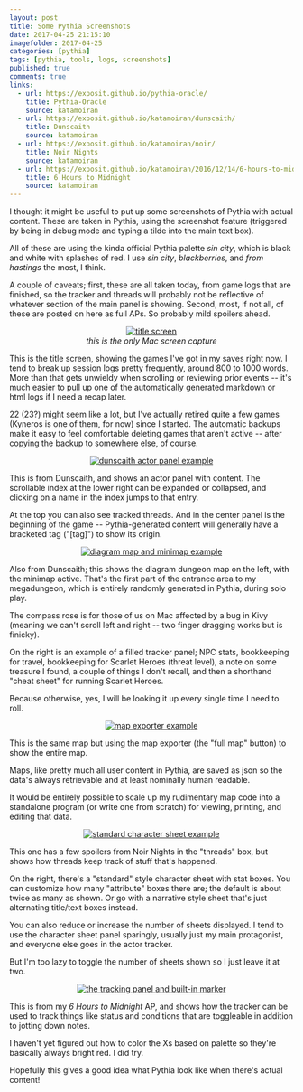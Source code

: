 ```yaml
---
layout: post
title: Some Pythia Screenshots
date: 2017-04-25 21:15:10
imagefolder: 2017-04-25
categories: [pythia]
tags: [pythia, tools, logs, screenshots]
published: true
comments: true
links:
  - url: https://exposit.github.io/pythia-oracle/
    title: Pythia-Oracle
    source: katamoiran
  - url: https://exposit.github.io/katamoiran/dunscaith/
    title: Dunscaith
    source: katamoiran
  - url: https://exposit.github.io/katamoiran/noir/
    title: Noir Nights
    source: katamoiran
  - url: https://exposit.github.io/katamoiran/2016/12/14/6-hours-to-midnight-ap/
    title: 6 Hours to Midnight
    source: katamoiran
---
```


I thought it might be useful to put up some screenshots of Pythia with actual content. These are taken in Pythia, using the screenshot feature (triggered by being in debug mode and typing a tilde into the main text box).

All of these are using the kinda official Pythia palette *sin city*, which is black and white with splashes of red. I use *sin city*, *blackberries*, and *from hastings* the most, I think.

<!--more-->

A couple of caveats; first, these are all taken today, from game logs that are finished, so the tracker and threads will probably not be reflective of whatever section of the main panel is showing. Second, most, if not all, of these are posted on here as full APs. So probably mild spoilers ahead.

<center>
<a href="{{ site.baseurl }}/img/posts/{{page.imagefolder}}/title_screen.png" target="new">
<img src="{{ site.baseurl }}/img/posts/{{page.imagefolder}}/title_screen.png" alt="title screen">
</a><br>
<i>this is the only Mac screen capture</i>
</center>

This is the title screen, showing the games I've got in my saves right now. I tend to break up session logs pretty frequently, around 800 to 1000 words. More than that gets unwieldy when scrolling or reviewing prior events -- it's much easier to pull up one of the automatically generated markdown or html logs if I need a recap later.

22 (23?) might seem like a lot, but I've actually retired quite a few games (Kyneros is one of them, for now) since I started. The automatic backups make it easy to feel comfortable deleting games that aren't active -- after copying the backup to somewhere else, of course.

<center>
<a href="{{ site.baseurl }}/img/posts/{{page.imagefolder}}/screenshot_2017-04-25-21-04-270001.png" target="new"><img src="{{ site.baseurl }}/img/posts/{{page.imagefolder}}/screenshot_2017-04-25-21-04-270001.png" alt="dunscaith actor panel example"></a><br>
</center>

This is from Dunscaith, and shows an actor panel with content. The scrollable index at the lower right can be expanded or collapsed, and clicking on a name in the index jumps to that entry.

At the top you can also see tracked threads. And in the center panel is the beginning of the game -- Pythia-generated content will generally have a bracketed tag ("[tag]") to show its origin.

<center>
<a href="{{ site.baseurl }}/img/posts/{{page.imagefolder}}/screenshot_2017-04-25-21-10-450001.png" target="new"><img src="{{ site.baseurl }}/img/posts/{{page.imagefolder}}/screenshot_2017-04-25-21-10-450001.png" alt="diagram map and minimap example"></a><br>
</center>

Also from Dunscaith; this shows the diagram dungeon map on the left, with the minimap active. That's the first part of the entrance area to my megadungeon, which is entirely randomly generated in Pythia, during solo play.

The compass rose is for those of us on Mac affected by a bug in Kivy (meaning we can't scroll left and right -- two finger dragging works but is finicky).

On the right is an example of a filled tracker panel; NPC stats, bookkeeping for travel, bookkeeping for Scarlet Heroes (threat level), a note on some treasure I found, a couple of things I don't recall, and then a shorthand "cheat sheet" for running Scarlet Heroes.

Because otherwise, yes, I will be looking it up every single time I need to roll.

<center>
<a href="{{ site.baseurl }}/img/posts/{{page.imagefolder}}/dd_Fort_Iseu.png" target="new"><img src="{{ site.baseurl }}/img/posts/{{page.imagefolder}}/dd_Fort_Iseu.png" alt="map exporter example"></a><br>
</center>

This is the same map but using the map exporter (the "full map" button) to show the entire map.

Maps, like pretty much all user content in Pythia, are saved as json so the data's always retrievable and at least nominally human readable.

It would be entirely possible to scale up my rudimentary map code into a standalone program (or write one from scratch) for viewing, printing, and editing that data.

<center>
<a href="{{ site.baseurl }}/img/posts/{{page.imagefolder}}/screenshot_2017-04-25-21-31-470001.png" target="new"><img src="{{ site.baseurl }}/img/posts/{{page.imagefolder}}/screenshot_2017-04-25-21-31-470001.png" alt="standard character sheet example"></a><br>
</center>

This one has a few spoilers from Noir Nights in the "threads" box, but shows how threads keep track of stuff that's happened.

On the right, there's a "standard" style character sheet with stat boxes. You can customize how many "attribute" boxes there are; the default is about twice as many as shown. Or go with a narrative style sheet that's just alternating title/text boxes instead.

You can also reduce or increase the number of sheets displayed. I tend to use the character sheet panel sparingly, usually just my main protagonist, and everyone else goes in the actor tracker.

But I'm too lazy to toggle the number of sheets shown so I just leave it at two.

<center>
<a href="{{ site.baseurl }}/img/posts/{{page.imagefolder}}/screenshot_2017-04-25-23-12-220001.png" target="new"><img src="{{ site.baseurl }}/img/posts/{{page.imagefolder}}/screenshot_2017-04-25-23-12-220001.png" alt="the tracking panel and built-in marker"></a><br>
</center>

This is from my *6 Hours to Midnight* AP, and shows how the tracker can be used to track things like status and conditions that are toggleable in addition to jotting down notes.

I haven't yet figured out how to color the Xs based on palette so they're basically always bright red. I did try.

Hopefully this gives a good idea what Pythia look like when there's actual content!
